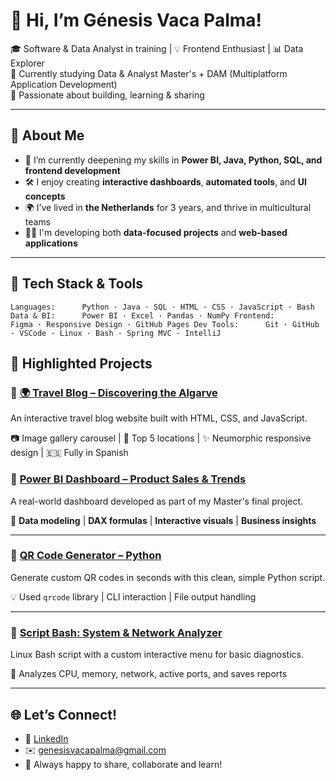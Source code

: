 # 👋 Hi, I’m Génesis Vaca Palma!

🎓 Software & Data Analyst in training | 💡 Frontend Enthusiast | 📊 Data Explorer  
🚀 Currently studying Data & Analyst Master's + DAM (Multiplatform Application Development)  
💼 Passionate about building, learning & sharing  

---

## 🌱 About Me

- 🧠 I’m currently deepening my skills in **Power BI, Java, Python, SQL, and frontend development**  
- 🛠️ I enjoy creating **interactive dashboards**, **automated tools**, and **UI concepts**  
- 🌍 I’ve lived in **the Netherlands** for 3 years, and thrive in multicultural teams  
- 👩‍💻 I'm developing both **data-focused projects** and **web-based applications**  

---

## 🧰 Tech Stack & Tools

`Languages:      Python · Java · SQL · HTML · CSS · JavaScript · Bash
Data & BI:      Power BI · Excel · Pandas · NumPy
Frontend:       Figma · Responsive Design · GitHub Pages
Dev Tools:      Git · GitHub · VSCode · Linux · Bash · Spring MVC · IntelliJ`

## 📌 Highlighted Projects

### 🔗 [🌍 Travel Blog – Discovering the Algarve](https://github.com/genesisvaca/travel-blog-algarve-spanish)
An interactive travel blog website built with HTML, CSS, and JavaScript.

📷 Image gallery carousel | 🧭 Top 5 locations | ✨ Neumorphic responsive design | 🇪🇸 Fully in Spanish

### 🔗 [Power BI Dashboard – Product Sales & Trends](https://github.com/genesisvaca/PowerBI-Obtencion_Manipulacion)
A real-world dashboard developed as part of my Master's final project.  

🧩 **Data modeling** | **DAX formulas** | **Interactive visuals** | **Business insights**

---

### 🔗 [QR Code Generator – Python](https://github.com/genesisvaca/QR-Code-Generator)
Generate custom QR codes in seconds with this clean, simple Python script.  

💡 Used `qrcode` library | CLI interaction | File output handling

---

### 🔗 [Script Bash: System & Network Analyzer](https://github.com/genesisvaca/Ejercicios)
Linux Bash script with a custom interactive menu for basic diagnostics.  

📡 Analyzes CPU, memory, network, active ports, and saves reports

---

## 🌐 Let’s Connect!

- 💼 [LinkedIn](https://www.linkedin.com/in/genesisvacapalma/)
- ✉️ genesisvacapalma@gmail.com  
- 💬 Always happy to share, collaborate and learn!
